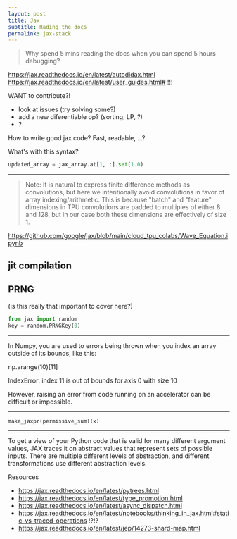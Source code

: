 ```yaml
---
layout: post
title: Jax
subtitle: Rading the docs 
permalink: jax-stack
---
```


> Why spend 5 mins reading the docs when you can spend 5 hours debugging?

https://jax.readthedocs.io/en/latest/autodidax.html
https://jax.readthedocs.io/en/latest/user_guides.html#
!!!


WANT to contribute?!

- look at issues (try solving some?)
- add a new diferentiable op? (sorting, LP, ?)
- ?

How to write good jax code?
Fast, readable, ...?

What's with this syntax?

```python
updated_array = jax_array.at[1, :].set(1.0)
```

***

> Note: It is natural to express finite difference methods as convolutions, but here we intentionally avoid convolutions in favor of array indexing/arithmetic. This is because "batch" and "feature" dimensions in TPU convolutions are padded to multiples of either 8 and 128, but in our case both these dimensions are effectively of size 1.

https://github.com/google/jax/blob/main/cloud_tpu_colabs/Wave_Equation.ipynb


## jit compilation





## PRNG

(is this really that important to cover here?)

```python
from jax import random
key = random.PRNGKey(0)
```
***

In Numpy, you are used to errors being thrown when you index an array outside of its bounds, like this:

np.arange(10)[11]

IndexError: index 11 is out of bounds for axis 0 with size 10

However, raising an error from code running on an accelerator can be difficult or impossible.


***

```
make_jaxpr(permissive_sum)(x)
```

***

To get a view of your Python code that is valid for many different argument values, JAX traces it on abstract values that represent sets of possible inputs. There are multiple different levels of abstraction, and different transformations use different abstraction levels.

Resources

- https://jax.readthedocs.io/en/latest/pytrees.html
- https://jax.readthedocs.io/en/latest/type_promotion.html
- https://jax.readthedocs.io/en/latest/async_dispatch.html
- https://jax.readthedocs.io/en/latest/notebooks/thinking_in_jax.html#static-vs-traced-operations !?!?
- https://jax.readthedocs.io/en/latest/jep/14273-shard-map.html